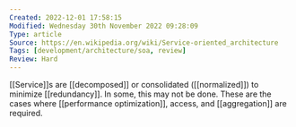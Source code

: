 ```yaml
---
Created: 2022-12-01 17:58:15
Modified: Wednesday 30th November 2022 09:28:09
Type: article
Source: https://en.wikipedia.org/wiki/Service-oriented_architecture
Tags: [development/architecture/soa, review]
Review: Hard
---
```


[[Service]]s are [[decomposed]] or consolidated ([[normalized]]) to minimize [[redundancy]]. In some, this may not be done. These are the cases where [[performance optimization]], access, and [[aggregation]] are required.